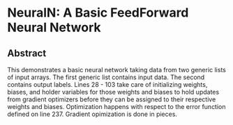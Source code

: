 # NeuralN: A Basic FeedForward Neural Network

## Abstract
This demonstrates a basic neural network taking data from two generic lists of input arrays.
The first generic list contains input data. The second contains output labels.
Lines 28 - 103 take care of initializing weights, biases, and holder variables for those weights and biases to hold updates
from gradient optimizers before they can be assigned to their respective weights and biases. Optimization happens with respect to the
error function defined on line 237. Gradient opimization is done in pieces. 




